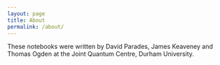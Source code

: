 ```yaml
---
layout: page
title: About
permalink: /about/
---
```


These notebooks were written by David Parades, James Keaveney and Thomas Ogden at the Joint Quantum Centre, Durham University.